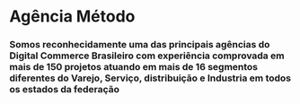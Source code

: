 # Agência Método

### Somos reconhecidamente uma das principais agências do Digital Commerce Brasileiro com experiência comprovada em mais de 150 projetos atuando em mais de 16 segmentos diferentes do Varejo, Serviço, distribuição e Industria em todos os estados da federação
